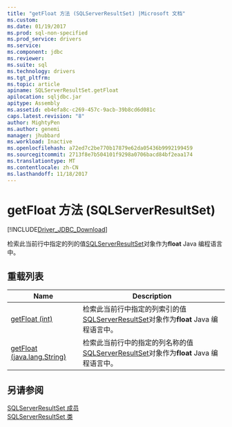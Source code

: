 ```yaml
---
title: "getFloat 方法 (SQLServerResultSet) |Microsoft 文档"
ms.custom: 
ms.date: 01/19/2017
ms.prod: sql-non-specified
ms.prod_service: drivers
ms.service: 
ms.component: jdbc
ms.reviewer: 
ms.suite: sql
ms.technology: drivers
ms.tgt_pltfrm: 
ms.topic: article
apiname: SQLServerResultSet.getFloat
apilocation: sqljdbc.jar
apitype: Assembly
ms.assetid: eb4efa8c-c269-457c-9acb-39b8cd6d081c
caps.latest.revision: "8"
author: MightyPen
ms.author: genemi
manager: jhubbard
ms.workload: Inactive
ms.openlocfilehash: a72ed7c2be770b17879e62da05436b9992199459
ms.sourcegitcommit: 2713f8e7b504101f9298a0706bacd84bf2eaa174
ms.translationtype: MT
ms.contentlocale: zh-CN
ms.lasthandoff: 11/18/2017
---
```

# <a name="getfloat-method-sqlserverresultset"></a>getFloat 方法 (SQLServerResultSet)
[!INCLUDE[Driver_JDBC_Download](../../../includes/driver_jdbc_download.md)]

  检索此当前行中指定的列的值[SQLServerResultSet](../../../connect/jdbc/reference/sqlserverresultset-class.md)对象作为**float** Java 编程语言中。  
  
## <a name="overload-list"></a>重载列表  
  
|Name|Description|  
|----------|-----------------|  
|[getFloat (int)](../../../connect/jdbc/reference/getfloat-method-int-sqlserverresultset.md)|检索此当前行中指定的列索引的值[SQLServerResultSet](../../../connect/jdbc/reference/sqlserverresultset-class.md)对象作为**float** Java 编程语言中。|  
|[getFloat (java.lang.String)](../../../connect/jdbc/reference/getfloat-method-java-lang-string-sqlserverresultset.md)|检索此当前行中的指定的列名称的值[SQLServerResultSet](../../../connect/jdbc/reference/sqlserverresultset-class.md)对象作为**float** Java 编程语言中。|  
  
## <a name="see-also"></a>另请参阅  
 [SQLServerResultSet 成员](../../../connect/jdbc/reference/sqlserverresultset-members.md)   
 [SQLServerResultSet 类](../../../connect/jdbc/reference/sqlserverresultset-class.md)  
  
  
